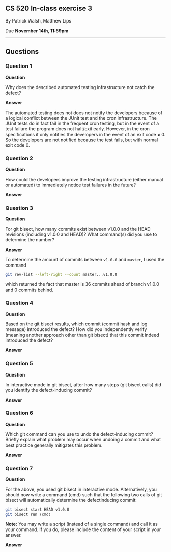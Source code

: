 ## CS 520 In-class exercise 3
By Patrick Walsh, Matthew Lips

Due **November 14th, 11:59pm**

---

## Questions

### Question 1

**Question**

Why does the described automated testing infrastructure not catch the defect?

**Answer**

The automated testing does not does not notify the developers because of a logical conflict between the JUnit test and the cron infrastructure. The JUnit tests do in fact fail in the frequent cron testing, but in the event of a test failure the program does not halt/exit early. However, in the cron specifications it only notifies the developers in the event of an exit code ≠ 0. So the developers are not notified because the test fails, but with normal exit code 0.

### Question 2

**Question**

How could the developers improve the testing infrastructure (either manual or automated) to immediately notice test failures in the future?

**Answer**

### Question 3

**Question**

For git bisect, how many commits exist between v1.0.0 and the HEAD revisions (including v1.0.0 and HEAD)? What command(s) did you use to determine the number?

**Answer**

To determine the amount of commits between `v1.0.0` and `master`, I used the command

```sh
git rev-list --left-right --count master...v1.0.0
```

which returned the fact that master is 36 commits ahead
of branch v1.0.0 and 0 commits behind.

### Question 4

**Question**

Based on the git bisect results, which commit (commit hash and log message) introduced the defect? How did you independently verify (meaning another approach other than git bisect) that this commit indeed introduced the defect?

**Answer**

### Question 5

**Question**

In interactive mode in git bisect, after how many steps (git bisect calls) did you identify the defect-inducing commit?

**Answer**

### Question 6

**Question**

Which git command can you use to undo the defect-inducing commit? Briefly explain what problem
may occur when undoing a commit and what best practice generally mitigates this problem.

**Answer**

### Question 7

**Question**

For the above, you used git bisect in interactive mode. Alternatively, you should now write a command ⟨cmd⟩ such that the following two calls of git bisect will automatically determine the defectinducing commit:
```sh
git bisect start HEAD v1.0.0
git bisect run ⟨cmd⟩
```
**Note:** You may write a script (instead of a single command) and call it as your command. If you do, please include the content of your script in your answer.

**Answer**

